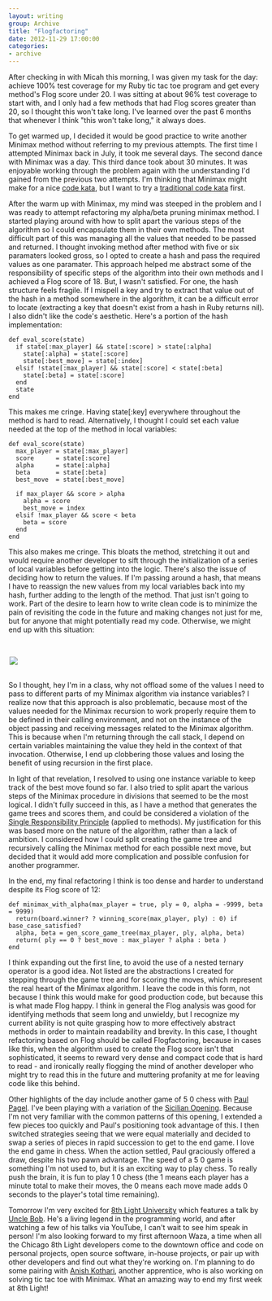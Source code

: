 ```yaml
---
layout: writing
group: Archive
title: "Flogfactoring"
date: 2012-11-29 17:00:00
categories:
- archive
---
```


After checking in with Micah this morning, I was given my task for the day: achieve 100% test coverage for my Ruby tic tac toe program and get every method's Flog score under 20. I was sitting at about 96% test coverage to start with, and I only had a few methods that had Flog scores greater than 20, so I thought this won't take long. I've learned over the past 6 months that whenever I think "this won't take long," it always does.

To get warmed up, I decided it would be good practice to write another Minimax method without referring to my previous attempts. The first time I attempted Minimax back in July, it took me several days. The second dance with Minimax was a day. This third dance took about 30 minutes. It was enjoyable working through the problem again with the understanding I'd gained from the previous two attempts. I'm thinking that Minimax might make for a nice [code kata](http://codekata.pragprog.com/codekata/), but I want to try a [traditional code kata](http://craftsmanship.sv.cmu.edu/exercises/coin-change-kata) first.

After the warm up with Minimax, my mind was steeped in the problem and I was ready to attempt refactoring my alpha/beta pruning minimax method. I started playing around with how to split apart the various steps of the algorithm so I could encapsulate them in their own methods. The most difficult part of this was managing all the values that needed to be passed and returned. I thought invoking method after method with five or six paramaters looked gross, so I opted to create a hash and pass the required values as one paramater. This approach helped me abstract some of the responsibility of specific steps of the algorithm into their own methods and I achieved a Flog score of 18. But, I wasn't satisfied. For one, the hash structure feels fragile. If I mispell a key and try to extract that value out of the hash in a method somewhere in the algorithm, it can be a difficult error to locate (extracting a key that doesn't exist from a hash in Ruby returns nil). I also didn't like the code's aesthetic. Here's a portion of the hash implementation:

    def eval_score(state)
      if state[:max_player] && state[:score] > state[:alpha]
        state[:alpha] = state[:score]
        state[:best_move] = state[:index]
      elsif !state[:max_player] && state[:score] < state[:beta]
        state[:beta] = state[:score]
      end
      state
    end

This makes me cringe. Having state[:key] everywhere throughout the method is hard to read. Alternatively, I thought I could set each value needed at the top of the method in local variables:

    def eval_score(state)
      max_player = state[:max_player]
      score      = state[:score]
      alpha      = state[:alpha]
      beta       = state[:beta]
      best_move  = state[:best_move]

      if max_player && score > alpha
        alpha = score
        best_move = index
      elsif !max_player && score < beta
        beta = score
      end
    end

This also makes me cringe. This bloats the method, stretching it out and would require another developer to sift through the initialization of a series of local variables before getting into the logic. There's also the issue of deciding how to return the values. If I'm passing around a hash, that means I have to reassign the new values from my local variables back into my hash, further adding to the length of the method. That just isn't going to work. Part of the desire to learn how to write clean code is to minimize the pain of revisiting the code in the future and making changes not just for me, but for anyone that might potentially read my code. Otherwise, we might end up with this situation:

[<br /><div style="width: 500px; margin: auto;"><img src="http://me.andering.com/wp-content/uploads/2007/11/reveal_intentions_scaled.jpg" /></div><br />](http://me.andering.com/wp-content/uploads/2007/11/reveal_intentions_scaled.jpg)

So I thought, hey I'm in a class, why not offload some of the values I need to pass to different parts of my Minimax algorithm via instance variables? I realize now that this approach is also problematic, because most of the values needed for the Minimax recursion to work properly require them to be defined in their calling environment, and not on the instance of the object passing and receiving messages related to the Minimax algorithm. This is because when I'm returning through the call stack, I depend on certain variables maintaining the value they held in the context of that invocation. Otherwise, I end up clobbering those values and losing the benefit of using recursion in the first place.

In light of that revelation, I resolved to using one instance variable to keep track of the best move found so far. I also tried to split apart the various steps of the Minimax procedure in divisions that seemed to be the most logical. I didn't fully succeed in this, as I have a method that generates the game trees and scores them, and could be considered a violation of the [Single Responsibility Principle](http://en.wikipedia.org/wiki/Single_responsibility_principle) (applied to methods). My justification for this was based more on the nature of the algorithm, rather than a lack of ambition. I considered how I could split creating the game tree and recursively calling the Minimax method for each possible next move, but decided that it would add more complication and possible confusion for another programmer.

In the end, my final refactoring I think is too dense and harder to understand despite its Flog score of 12:

    def minimax_with_alpha(max_player = true, ply = 0, alpha = -9999, beta = 9999)
      return(board.winner? ? winning_score(max_player, ply) : 0) if base_case_satisfied?
      alpha, beta = gen_score_game_tree(max_player, ply, alpha, beta)
      return( ply == 0 ? best_move : max_player ? alpha : beta )
    end

I think expanding out the first line, to avoid the use of a nested ternary operator is a good idea. Not listed are the abstractions I created for  stepping through the game tree and for scoring the moves, which represent the real heart of the Minimax algorithm. I leave the code in this form, not because I think this would make for good production code, but because this is what made Flog happy. I think in general the Flog analysis was good for identifying methods that seem long and unwieldy, but I recognize my current ability is not quite grasping how to more effectively abstract methods in order to maintain readability and brevity. In this case, I thought refactoring based on Flog should be called Flogfactoring, because in cases like this, when the algorithm used to create the Flog score isn't that sophisticated, it seems to reward very dense and compact code that is hard to read - and ironically really flogging the mind of another developer who might try to read this in the future and muttering profanity at me for leaving code like this behind.

Other highlights of the day include another game of 5 0 chess with [Paul Pagel](http://www.8thlight.com/our-team/paul-pagel). I've been playing with a variation of the [Sicilian Opening](http://en.wikipedia.org/wiki/Sicilian_Defence,_Dragon_Variation). Because I'm not very familiar with the common patterns of this opening, I extended a few pieces too quickly and Paul's positioning took advantage of this. I then switched strategies seeing that we were equal materially and decided to swap a series of pieces in rapid succession to get to the end game. I love the end game in chess. When the action settled, Paul graciously offered a draw, despite his two pawn advantage. The speed of a 5 0 game is something I'm not used to, but it is an exciting way to play chess. To really push the brain, it is fun to play 1 0 chess (the 1 means each player has a minute total to make their moves, the 0 means each move made adds 0 seconds to the player's total time remaining).

Tomorrow I'm very excited for [8th Light University](http://university.8thlight.com/) which features a talk by [Uncle Bob](http://www.8thlight.com/our-team/robert-martin). He's a living legend in the programming world, and after watching a few of his talks via YouTube, I can't wait to see him speak in person! I'm also looking forward to my first afternoon Waza, a time when all the Chicago 8th Light developers come to the downtown office and code on personal projects, open source software, in-house projects, or pair up with other developers and find out what they're working on. I'm planning to do some pairing with [Anish Kothari](http://anishapprentice.wordpress.com/), another apprentice, who is also working on solving tic tac toe with Minimax. What an amazing way to end my first week at 8th Light!
